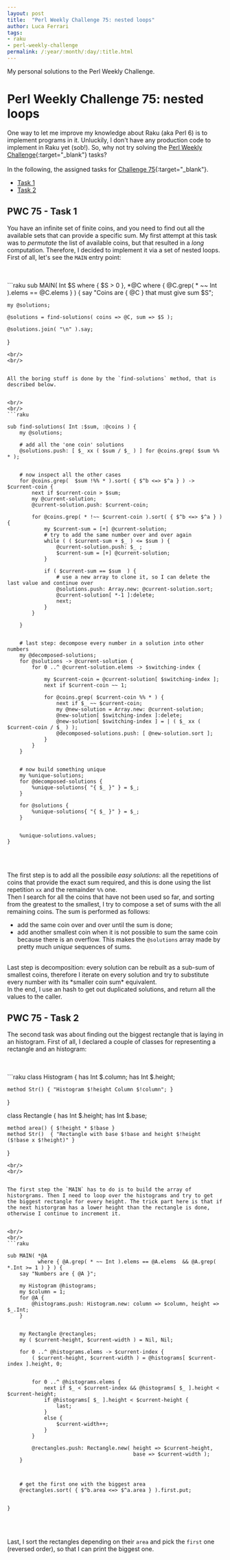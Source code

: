 ```yaml
---
layout: post
title:  "Perl Weekly Challenge 75: nested loops"
author: Luca Ferrari
tags:
- raku
- perl-weekly-challenge
permalink: /:year/:month/:day/:title.html
---
```

My personal solutions to the Perl Weekly Challenge.

# Perl Weekly Challenge 75: nested loops

One way to let me improve my knowledge about Raku (aka Perl 6) is to implement programs in it.
Unluckily, I don't have any production code to implement in Raku yet (sob!).
So, why not try solving the [Perl Weekly Challenge](https://perlweeklychallenge.org/){:target="_blank"} tasks?
<br/>
<br/>
In the following, the assigned tasks for [Challenge 75](https://perlweeklychallenge.org/blog/perl-weekly-challenge-075/){:target="_blank"}.
<br/>
- [Task 1](#task1)
- [Task 2](#task2)



<a name="task1"></a>
## PWC 75 - Task 1

You have an infinite set of finite coins, and you need to find out all the available sets that can provide a specific sum.
My first attempt at this task was to *permutate* the list of available coins, but that resulted in a *long* computation.
Therefore, I decided to implement it via a set of nested loops.
<br/>
First of all, let's see the `MAIN` entry point:

<br/>
<br/>
```raku
sub MAIN( Int $S where { $S > 0 },
          *@C where { @C.grep( * ~~ Int ).elems == @C.elems } ) {
    say "Coins are { @C } that must give sum $S";

    my @solutions;

    @solutions = find-solutions( coins => @C, sum => $S );

    @solutions.join( "\n" ).say;

}
```
<br/>
<br/>


All the boring stuff is done by the `find-solutions` method, that is described below.


<br/>
<br/>
```raku

sub find-solutions( Int :$sum, :@coins ) {
    my @solutions;

    # add all the 'one coin' solutions
    @solutions.push: [ $_ xx ( $sum / $_ ) ] for @coins.grep( $sum %% * );


    # now inspect all the other cases
    for @coins.grep(  $sum !%% * ).sort( { $^b <=> $^a } ) -> $current-coin {
        next if $current-coin > $sum;
        my @current-solution;
        @current-solution.push: $current-coin;

        for @coins.grep( * !~~ $current-coin ).sort( { $^b <=> $^a } ) {
            my $current-sum = [+] @current-solution;
            # try to add the same number over and over again
            while ( ( $current-sum + $_ ) <= $sum ) {
                @current-solution.push: $_ ;
                $current-sum = [+] @current-solution;
            }

            if ( $current-sum == $sum  ) {
                # use a new array to clone it, so I can delete the last value and continue over
                @solutions.push: Array.new: @current-solution.sort;
                @current-solution[ *-1 ]:delete;
                next;
            }
        }

    }


    # last step: decompose every number in a solution into other numbers
    my @decomposed-solutions;
    for @solutions -> @current-solution {
        for 0 ..^ @current-solution.elems -> $switching-index {

            my $current-coin = @current-solution[ $switching-index ];
            next if $current-coin ~~ 1;

            for @coins.grep( $current-coin %% * ) {
                next if $_ ~~ $current-coin;
                my @new-solution = Array.new: @current-solution;
                @new-solution[ $switching-index ]:delete;
                @new-solution[ $switching-index ] = | ( $_ xx ( $current-coin / $_ ) );
                @decomposed-solutions.push: [ @new-solution.sort ];
            }
        }
    }


    # now build something unique
    my %unique-solutions;
    for @decomposed-solutions {
        %unique-solutions{ "{ $_ }" } = $_;
    }

    for @solutions {
        %unique-solutions{ "{ $_ }" } = $_;
    }


    %unique-solutions.values;
}

```
<br/>
<br/>

The first step is to add all the possibile *easy solutions*: all the repetitions of coins that provide the exact sum required, and this is done using the list repetition `xx` and the remainder `%%` one.
<br/>
Then I search for all the coins that have not been used so far, and sorting from the greatest to the smallest, I try to compose a set of sums with the all remaining coins. The sum is performed as follows:
- add the same coin over and over until the sum is done;
- add another smallest coin when it is not possible to sum the same coin because there is an overflow.
This makes the `@solutions` array made by pretty much *unique* sequences of sums.
<br/>
Last step is decomposition: every solution can be rebuilt as a sub-sum of smallest coins, therefore I iterate on every solution and try to substitute every number with its *smaller coin sum* equivalent.
<br/>
In the end, I use an hash to get out duplicated solutions, and return all the values to the caller.


<a name="task2"></a>
## PWC 75 - Task 2

The second task was about finding out the biggest rectangle that is laying in an histogram.
First of all, I declared a couple of classes for representing a rectangle and an histogram:


<br/>
<br/>
```raku
class Histogram {
    has Int $.column;
    has Int $.height;

    method Str() { "Histogram $!height Column $!column"; }
}


class Rectangle {
    has Int $.height;
    has Int $.base;

    method area() { $!height * $!base }
    method Str()  { "Rectangle with base $!base and height $!height ($!base x $!height)" }
}

```
<br/>
<br/>


The first step the `MAIN` has to do is to build the array of historgrams. Then I need to loop over the histograms and try to get the biggest rectangle for every height. The trick part here is that if the next historgram has a lower height than the rectangle is done, otherwise I continue to increment it.


<br/>
<br/>
```raku

sub MAIN( *@A
          where { @A.grep( * ~~ Int ).elems == @A.elems  && @A.grep( *.Int >= 1 ) } ) {
    say "Numbers are { @A }";

    my Histogram @histograms;
    my $column = 1;
    for @A {
        @histograms.push: Histogram.new: column => $column, height => $_.Int;
    }


    my Rectangle @rectangles;
    my ( $current-height, $current-width ) = Nil, Nil;

    for 0 ..^ @histograms.elems -> $current-index {
        ( $current-height, $current-width ) = @histograms[ $current-index ].height, 0;


        for 0 ..^ @histograms.elems {
            next if $_ < $current-index && @histograms[ $_ ].height < $current-height;
            if @histograms[ $_ ].height < $current-height {
                last;
            }
            else {
                $current-width++;
            }
        }

        @rectangles.push: Rectangle.new( height => $current-height,
                                         base => $current-width );
    }



    # get the first one with the biggest area
    @rectangles.sort( { $^b.area <=> $^a.area } ).first.put;


}

```
<br/>
<br/>

Last, I sort the rectangles depending on their `area` and pick the `first` one (reversed order), so that I can print the biggest one.
